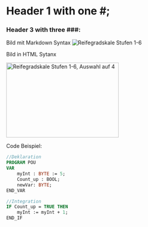 # Header 1 with one #;
### Header 3 with three ###:

Bild mit Markdown Syntax 
![Reifegradskale Stufen 1-6](https://github.com/user-attachments/assets/507a7fa3-8b7b-4ec1-8d09-6a41cdb905e0)

Bild in HTML Sytanx

<img width="300" height="200" alt="Reifegradskale Stufen 1-6, Auswahl auf 4" src="https://github.com/user-attachments/assets/6b628874-01c1-43e6-b008-a9b913ef66d6" />


Code Beispiel:
``` pascal
//Deklaration
PROGRAM POU
VAR
	myInt : BYTE := 5;
	Count_up : BOOL;
	newVar: BYTE;
END_VAR

//Integration
IF Count_up = TRUE THEN
	myInt := myInt + 1;
END_IF
```
